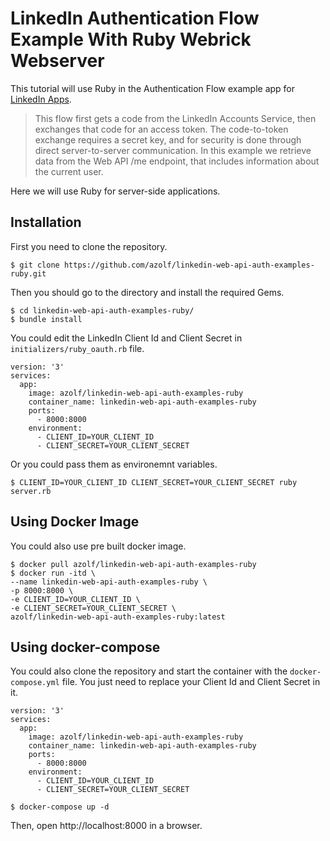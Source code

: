 # LinkedIn Authentication Flow Example With Ruby Webrick Webserver

This tutorial will use Ruby in the Authentication Flow example app for [LinkedIn Apps](https://developer.linkedin.com/).

> This flow first gets a code from the LinkedIn Accounts Service, then exchanges that code for an access token. The code-to-token exchange requires a secret key, and for security is done through direct server-to-server communication.
In this example we retrieve data from the Web API /me endpoint, that includes information about the current user.

Here we will use Ruby for server-side applications.

## Installation
First you need to clone the repository.
```
$ git clone https://github.com/azolf/linkedin-web-api-auth-examples-ruby.git
```
Then you should go to the directory and install the required Gems.
```
$ cd linkedin-web-api-auth-examples-ruby/
$ bundle install
```

You could edit the LinkedIn Client Id and Client Secret in `initializers/ruby_oauth.rb` file.
```
version: '3'
services:
  app:
    image: azolf/linkedin-web-api-auth-examples-ruby
    container_name: linkedin-web-api-auth-examples-ruby
    ports:
      - 8000:8000
    environment:
      - CLIENT_ID=YOUR_CLIENT_ID
      - CLIENT_SECRET=YOUR_CLIENT_SECRET
```

Or you could pass them as environemnt variables.
```
$ CLIENT_ID=YOUR_CLIENT_ID CLIENT_SECRET=YOUR_CLIENT_SECRET ruby server.rb
```

## Using Docker Image
You could also use pre built docker image.

```
$ docker pull azolf/linkedin-web-api-auth-examples-ruby
$ docker run -itd \
--name linkedin-web-api-auth-examples-ruby \
-p 8000:8000 \
-e CLIENT_ID=YOUR_CLIENT_ID \
-e CLIENT_SECRET=YOUR_CLIENT_SECRET \
azolf/linkedin-web-api-auth-examples-ruby:latest
```

## Using docker-compose
You could also clone the repository and start the container with the `docker-compose.yml` file. You just need to replace your Client Id and Client Secret in it.
```
version: '3'
services:
  app:
    image: azolf/linkedin-web-api-auth-examples-ruby
    container_name: linkedin-web-api-auth-examples-ruby
    ports:
      - 8000:8000
    environment:
      - CLIENT_ID=YOUR_CLIENT_ID
      - CLIENT_SECRET=YOUR_CLIENT_SECRET
```

```
$ docker-compose up -d
```

Then, open http://localhost:8000 in a browser.